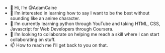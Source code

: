 - 👋 Hi, I’m @AdamCaine
- 👀 I’m interested in learning how to say I want to be the best without sounding like an anime character.
- 🌱 I’m currently learning python through YouTube and taking HTML, CSS, Javascript for Web Developers through Coursera.
- 💞️ I’m looking to collaborate on helping me reach a skill where I can start collaborating on stuff.
- 📫 How to reach me I'll get back to you on that.

<!---
AdamCaine/AdamCaine is a ✨ special ✨ repository because its `README.md` (this file) appears on your GitHub profile.
You can click the Preview link to take a look at your changes.
--->
